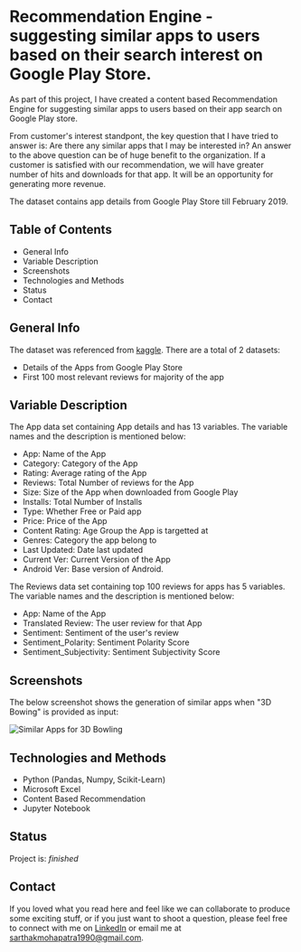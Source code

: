 # Recommendation Engine - suggesting similar apps to users based on their search interest on Google Play Store.
As part of this project, I have created a content based Recommendation Engine for suggesting similar apps to users based on their app search on Google Play store.

From customer's interest standpont, the key question that I have tried to answer is:
Are there any similar apps that I may be interested in?
An answer to the above question can be of huge benefit to the organization. If a customer is satisfied with our recommendation,
we will have greater number of hits and downloads for that app. It will be an opportunity for generating more revenue. 

The dataset contains app details from Google Play Store till February 2019.

## Table of Contents

* General Info
* Variable Description
* Screenshots
* Technologies and Methods
* Status
* Contact

## General Info

The dataset was referenced from [kaggle](https://www.kaggle.com/lava18/google-play-store-apps). There are a total of 2 datasets:
* Details of the Apps from Google Play Store
* First 100 most relevant reviews for majority of the app

## Variable Description

The App data set containing App details and has 13 variables. The variable names and the description is mentioned below:
  - App:            Name of the App
  - Category:       Category of the App
  - Rating:         Average rating of the App
  - Reviews:        Total Number of reviews for the App
  - Size:           Size of the App when downloaded from Google Play
  - Installs:       Total Number of Installs
  - Type:           Whether Free or Paid app
  - Price:          Price of the App
  - Content Rating: Age Group the App is targetted at 
  - Genres:         Category the app belong to
  - Last Updated:   Date last updated
  - Current Ver:    Current Version of the App
  - Android Ver:    Base version of Android.

The Reviews data set containing top 100 reviews for apps has 5 variables. The variable names and the description is mentioned below:
  - App: Name of the App
  - Translated Review:      The user review for that App
  - Sentiment:              Sentiment of the user's review
  - Sentiment_Polarity:     Sentiment Polarity Score
  - Sentiment_Subjectivity: Sentiment Subjectivity Score
  
 ## Screenshots
 
 The below screenshot shows the generation of similar apps when "3D Bowing" is provided as input:
 
 ![Similar Apps for 3D Bowling](https://github.com/Sarthak-Mohapatra/Recommendation-Engine-for-apps-from-Google-Play-Store/blob/master/output%20ss.JPG)
 

## Technologies and Methods

* Python (Pandas, Numpy, Scikit-Learn)
* Microsoft Excel
* Content Based Recommendation
* Jupyter Notebook

## Status

Project is: *finished*

## Contact

If you loved what you read here and feel like we can collaborate to produce some exciting stuff, or if you just want to shoot a question,
please feel free to connect with me on [LinkedIn](https://www.linkedin.com/in/sarthakmohapatra1990/) or email me at sarthakmohapatra1990@gmail.com.
